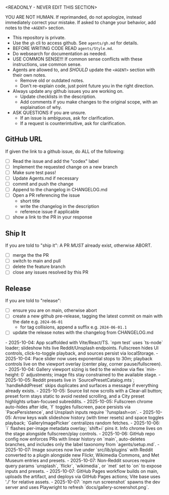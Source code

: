 <READONLY - NEVER EDIT THIS SECTION>

YOU ARE NOT HUMAN.
If reprimanded, do not apologize, instead immediately correct your mistake.
If asked to change your behavior, add notes to the `<AGENT>` section.

- This repository is private.
- Use the `gh` cli to access github. See `agents/gh.md` for details.
- BEFORE WRITING CODE READ `agents/Style.md`.
- Do websearch for documentation as needed.
- USE COMMON SENSE!!! If common sense conflicts with these instructions, use common sense.
- Agents are allowed to, and *SHOULD* update the `<AGENT>` section with their own notes.
  - Remove old or outdated notes.
  - Don't re-explain code, just point future you in the right direction.
- Always update any github issues you are working on.
  - Update checklists in the description.
  - Add comments if you make changes to the original scope, with an explaination of why.
- ASK QUESTIONS if you are unsure.
  - If an issue is ambiguous, ask for clarification.
  - If a request is counterintuitive, ask for clarification.

## GitHub URL

If given the link to a github issue, do ALL of the following:

- [ ] Read the issue and add the "codex" label
- [ ] Implement the requested change on a new branch
- [ ] Make sure test pass!
- [ ] Update Agents.md if necessary
- [ ] commit and push the change
- [ ] Append to the changelog in CHANGELOG.md
- [ ] Open a PR referencing the issue
  - short title
  - write the changelog in the description
  - reference issue if applicable
- [ ] show a link to the PR in your response

## Ship It

If you are told to "ship it":
A PR *MUST* already exist, otherwise ABORT.

- [ ] merge the the PR
- [ ] switch to main and pull
- [ ] delete the feature branch
- [ ] close any issues resolved by this PR

## Release

If you are told to "release":

- [ ] ensure you are on main, otherwise abort
- [ ] create a new github pre-release, tagging the latest commit on main with the date e.g. `2024-06-01`
  - for tag collisions, append a suffix e.g. `2024-06-01.1`
- [ ] update the release notes with the changelog from CHANGELOG.md

</READONLY>

<AGENT>
- 2025-10-04: App scaffolded with Vite/React/TS. `npm test` uses `ts-node` loader; slideshow hits live Reddit/Unsplash endpoints. Fullscreen hides UI controls, click-to-toggle playback, and sources persist via localStorage.
- 2025-10-04: Pace slider now uses exponential stops to 30m; playback controls live on the viewport overlay (center play, corner pause/fullscreen).
- 2025-10-04: Gallery viewport sizing is tied to the window via flex `min-height: 0` adjustments; image fits stay constrained to the available stage.
- 2025-10-05: Reddit presets live in `SourcePresetCatalog.mts`; `handleAddPreset` skips duplicates and surfaces a message if everything already exists.
- 2025-10-05: Source list now scrolls with a Clear-all button; preset form stays static to avoid nested scrolling, and a City preset highlights urban-focused subreddits.
- 2025-10-05: Fullscreen chrome auto-hides after idle, `f` toggles fullscreen, pace persists via `PacePersistence`, and Unsplash inputs require `?unsplash=on`.
- 2025-10-05: Arrow keys walk slideshow history (with timer resets) and space toggles playback; `GalleryImagePicker` centralizes random fetches.
- 2025-10-06: `i` flashes per-image metadata overlay; `shift+i` pins it. Info chrome lives on the stage alongside fullscreen/play controls.
- 2025-10-06: GitHub repo config now enforces PRs with linear history on `main`, auto-deletes branches, and includes only the label taxonomy from `agents/setup.md`.
- 2025-10-07: Image sources now live under `src/lib/plugins` with Reddit converted to a plugin alongside new Flickr, Wikimedia Commons, and Met Museum entries and presets.
- 2025-10-07: Non-Reddit sources require query params `unsplash`, `flickr`, `wikimedia`, or `met` set to `on` to expose inputs and presets.
- 2025-10-07: GitHub Pages workflow builds on main, uploads the artifact, and deploys via GitHub Pages actions; Vite base uses './' for relative assets.
- 2025-10-07: `npm run screenshot` spawns the dev server and uses Playwright to refresh `docs/gallery-screenshot.png`.
</AGENT>
